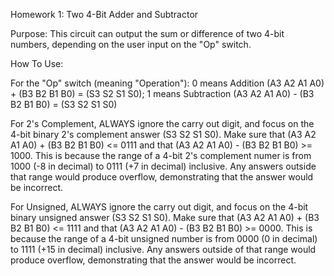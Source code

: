 Homework 1: Two 4-Bit Adder and Subtractor

Purpose: This circuit can output the sum or difference of two 4-bit numbers, depending on the user input on the "Op" switch.

How To Use:

For the "Op" switch (meaning "Operation"): 0 means Addition (A3 A2 A1 A0) + (B3 B2 B1 B0) = (S3 S2 S1 S0); 1 means Subtraction (A3 A2 A1 A0) - (B3 B2 B1 B0) = (S3 S2 S1 S0)

For 2's Complement, ALWAYS ignore the carry out digit, and focus on the 4-bit binary 2's complement answer (S3 S2 S1 S0). Make sure that (A3 A2 A1 A0) + (B3 B2 B1 B0) <= 0111 and that (A3 A2 A1 A0) - (B3 B2 B1 B0) >= 1000. This is because the range of a 4-bit 2's complement numer is from 1000 (-8 in decimal) to 0111 (+7 in decimal) inclusive. Any answers outside that range would produce overflow, demonstrating that the answer would be incorrect.

For Unsigned, ALWAYS ignore the carry out digit, and focus on the 4-bit binary unsigned answer (S3 S2 S1 S0). Make sure that (A3 A2 A1 A0) + (B3 B2 B1 B0) <= 1111 and that (A3 A2 A1 A0) - (B3 B2 B1 B0) >= 0000. This is because the range of a 4-bit unsigned number is from 0000 (0 in decimal) to 1111 (+15 in decimal) inclusive. Any answers outside of that range would produce overflow, demonstrating that the answer would be incorrect.

